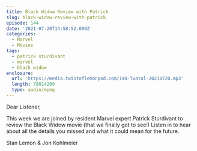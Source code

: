 ```yaml
---
title: Black Widow Review with Patrick
slug: black-widow-review-with-patrick
episode: 144
date: '2021-07-20T14:58:52.000Z'
categories:
  - Marvel
  - Movies
tags:
  - patrick sturdivant
  - marvel
  - black widow
enclosure:
  url: 'https://media.twistoflemonpod.com/144-lwatol-20210720.mp3'
  length: 78014209
  type: audio/mpeg
---
```


Dear Listener,

This week we are joined by resident Marvel expert Patrick Sturdivant to review the Black Widow movie (that we finally got to see!) Listen in to hear about all the details you missed and what it could mean for the future.

Stan Lemon & Jon Kohlmeier

